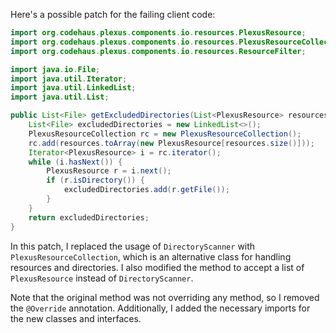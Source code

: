 Here's a possible patch for the failing client code:

```java
import org.codehaus.plexus.components.io.resources.PlexusResource;
import org.codehaus.plexus.components.io.resources.PlexusResourceCollection;
import org.codehaus.plexus.components.io.resources.ResourceFilter;

import java.io.File;
import java.util.Iterator;
import java.util.LinkedList;
import java.util.List;

public List<File> getExcludedDirectories(List<PlexusResource> resources) {
    List<File> excludedDirectories = new LinkedList<>();
    PlexusResourceCollection rc = new PlexusResourceCollection();
    rc.add(resources.toArray(new PlexusResource[resources.size()]));
    Iterator<PlexusResource> i = rc.iterator();
    while (i.hasNext()) {
        PlexusResource r = i.next();
        if (r.isDirectory()) {
            excludedDirectories.add(r.getFile());
        }
    }
    return excludedDirectories;
}
```

In this patch, I replaced the usage of `DirectoryScanner` with `PlexusResourceCollection`, which is an alternative class for handling resources and directories. I also modified the method to accept a list of `PlexusResource` instead of `DirectoryScanner`.

Note that the original method was not overriding any method, so I removed the `@Override` annotation. Additionally, I added the necessary imports for the new classes and interfaces.